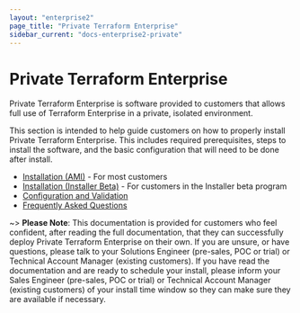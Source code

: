```yaml
---
layout: "enterprise2"
page_title: "Private Terraform Enterprise"
sidebar_current: "docs-enterprise2-private"
---
```


# Private Terraform Enterprise

Private Terraform Enterprise is software provided to customers that allows full use of Terraform Enterprise in a private, isolated environment.

This section is intended to help guide customers on how to properly install Private Terraform Enterprise. This includes required prerequisites, steps to install the software, and the basic configuration that will need to be done after install.

- [Installation (AMI)](./install-ami.html) - For most customers
- [Installation (Installer Beta)](./install-installer.html) - For customers in the Installer beta program
- [Configuration and Validation](./config.html)
- [Frequently Asked Questions](./faq.html)

~> **Please Note**: This documentation is provided for customers who feel confident, after reading the full documentation, that they can successfully deploy Private Terraform Enterprise on their own. If you are unsure, or have questions, please talk to your Solutions Engineer (pre-sales, POC or trial) or Technical Account Manager (existing customers). If you have read the documentation and are ready to schedule your install, please inform your Sales Engineer (pre-sales, POC or trial) or Technical Account Manager (existing customers) of your install time window so they can make sure they are available if necessary.
